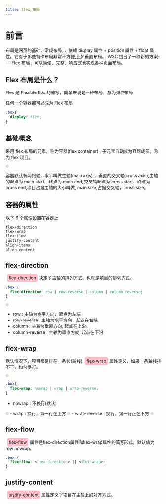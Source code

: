 ```yaml
---
title: flex 布局
---
```


# 前言

布局是网页的基础，常规布局，，依赖 display 属性 + position 属性 + float 属性。它对于那些特殊布局非常不方便,比如垂直布局。
W3C 提出了一种新的方案----Flex 布局，可以简便、完整、响应式地实现各种页面布局。

## Flex 布局是什么？

Flex 是 Flexible Box 的缩写，简单来说是一种布局，意为弹性布局

任何一个容器都可以成为 Flex 布局

```CSS
.box{
  display: flex;
}
```

## 基础概念

采用 flex 布局的元素，称为容器(flex container) , 子元素自动成为容器成员，称为 flex 项目。

<img src="https://www.ruanyifeng.com/blogimg/asset/2015/bg2015071004.png" alt="" title="">

容器默认有两根轴，水平叫做主轴(main axis) ，垂直的交叉轴(cross axis),主轴的起点为 main start、终点为 main end, 交叉轴起点为 cross start、终点为 cross end,项目占据主轴的大小叫做, main size,占据交叉轴，cross size。

## 容器的属性

以下 6 个属性设置在容器上

```CSS
flex-direction
flex-wrap
flex-flow
justify-content
align-items
align-content
```

## flex-direction

<div class="i">flex-direction</div>决定了主轴的排列方式，也就是项目的排列方式。

```CSS
.box {
  flex-direction: row | row-reverse | column | column-reverse;
}
```

<img src="https://www.ruanyifeng.com/blogimg/asset/2015/bg2015071005.png" alt="" title="">

- row : 主轴为水平方向，起点为左端
- row-reverse : 主轴为水平方向，起点在右端
- column : 主轴为垂直方向, 起点在上沿。
- column-reverse : 主轴为垂直方向, 起点在下沿

## flex-wrap
默认情况下，项目都是排在一条线(轴线),<span class="i">flex-wrap</span>属性定义，如果一条轴线排不下，如何换行。

<img src="https://www.ruanyifeng.com/blogimg/asset/2015/bg2015071006.png" alt="" title="">

```CSS
.box{
  flex-wrap: nowrap | wrap | wrap-reverse;
}
```
- nowrap : 不换行(默认)
<img src="https://www.ruanyifeng.com/blogimg/asset/2015/bg2015071007.png" alt="" title="">
- wrap : 换行，第一行在上方
<img src="https://www.ruanyifeng.com/blogimg/asset/2015/bg2015071008.jpg" alt="" title="">
- wrap-reverse : 换行，第一行正在下方
<img src="https://www.ruanyifeng.com/blogimg/asset/2015/bg2015071009.jpg" alt="" title="">


## flex-flow
<span class="i">flex-flow</span>属性是flex-direction属性和flex-wrap属性的简写形式，默认值为row nowrap。
```CSS
.box {
  flex-flow: <flex-direction> || <flex-wrap>;
}
```

## justify-content
<span class="i">justify-content</span>属性定义了项目在主轴上的对齐方式。






<style scoped>
.i{
    display: inline;
    padding:5px;
    background-color: pink;
    border-radius: 5px;
    margin:auto 5px
}

img{
    border: 5px solid #e0dfcc;
    border-radius:5px;
}
</style>
